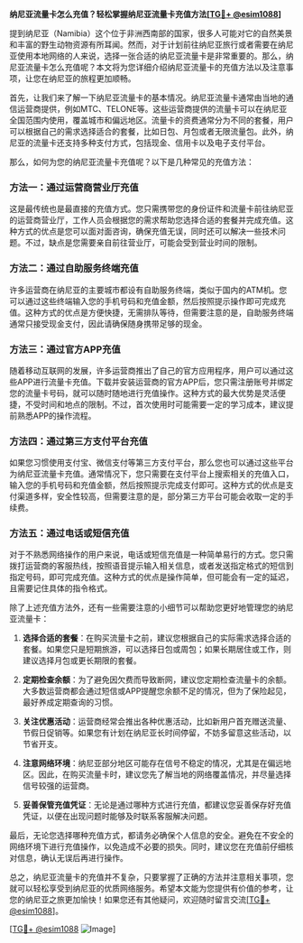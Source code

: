 **纳尼亚流量卡怎么充值？轻松掌握纳尼亚流量卡充值方法[[TG💪+ @esim1088](https://t.me/s/esim1088)]**

提到纳尼亚（Namibia）这个位于非洲西南部的国家，很多人可能对它的自然美景和丰富的野生动物资源有所耳闻。然而，对于计划前往纳尼亚旅行或者需要在纳尼亚使用本地网络的人来说，选择一张合适的纳尼亚流量卡是非常重要的。那么，纳尼亚流量卡怎么充值呢？本文将为您详细介绍纳尼亚流量卡的充值方法以及注意事项，让您在纳尼亚的旅程更加顺畅。

首先，让我们来了解一下纳尼亚流量卡的基本情况。纳尼亚流量卡通常由当地的通信运营商提供，例如MTC、TELONE等。这些运营商提供的流量卡可以在纳尼亚全国范围内使用，覆盖城市和偏远地区。流量卡的资费通常分为不同的套餐，用户可以根据自己的需求选择适合的套餐，比如日包、月包或者无限流量包。此外，纳尼亚的流量卡还支持多种支付方式，包括现金、信用卡以及电子支付平台。

那么，如何为您的纳尼亚流量卡充值呢？以下是几种常见的充值方法：

### 方法一：通过运营商营业厅充值

这是最传统也是最直接的充值方式。您只需携带您的身份证件和流量卡前往纳尼亚的运营商营业厅，工作人员会根据您的需求帮助您选择合适的套餐并完成充值。这种方式的优点是您可以面对面咨询，确保充值无误，同时还可以解决一些技术问题。不过，缺点是您需要亲自前往营业厅，可能会受到营业时间的限制。

### 方法二：通过自助服务终端充值

许多运营商在纳尼亚的主要城市都设有自助服务终端，类似于国内的ATM机。您可以通过这些终端输入您的手机号码和充值金额，然后按照提示操作即可完成充值。这种方式的优点是方便快捷，无需排队等待，但需要注意的是，自助服务终端通常只接受现金支付，因此请确保随身携带足够的现金。

### 方法三：通过官方APP充值

随着移动互联网的发展，许多运营商推出了自己的官方应用程序，用户可以通过这些APP进行流量卡充值。下载并安装运营商的官方APP后，您只需注册账号并绑定您的流量卡号码，就可以随时随地进行充值操作。这种方式的最大优势是灵活便捷，不受时间和地点的限制。不过，首次使用时可能需要一定的学习成本，建议提前熟悉APP的操作流程。

### 方法四：通过第三方支付平台充值

如果您习惯使用支付宝、微信支付等第三方支付平台，那么您也可以通过这些平台为纳尼亚流量卡充值。通常情况下，您只需要在支付平台上搜索相关的充值入口，输入您的手机号码和充值金额，然后按照提示完成支付即可。这种方式的优点是支付渠道多样，安全性较高，但需要注意的是，部分第三方平台可能会收取一定的手续费。

### 方法五：通过电话或短信充值

对于不熟悉网络操作的用户来说，电话或短信充值是一种简单易行的方式。您只需拨打运营商的客服热线，按照语音提示输入相关信息，或者发送指定格式的短信到指定号码，即可完成充值。这种方式的优点是操作简单，但可能会有一定的延迟，且需要记住具体的指令格式。

除了上述充值方法外，还有一些需要注意的小细节可以帮助您更好地管理您的纳尼亚流量卡：

1. **选择合适的套餐**：在购买流量卡之前，建议您根据自己的实际需求选择合适的套餐。如果您只是短期旅游，可以选择日包或周包；如果长期居住或工作，则建议选择月包或更长期限的套餐。

2. **定期检查余额**：为了避免因欠费而导致断网，建议您定期检查流量卡的余额。大多数运营商都会通过短信或APP提醒您余额不足的情况，但为了保险起见，最好养成定期查询的习惯。

3. **关注优惠活动**：运营商经常会推出各种优惠活动，比如新用户首充赠送流量、节假日促销等。如果您有计划在纳尼亚长时间停留，不妨多留意这些活动，以节省开支。

4. **注意网络环境**：纳尼亚部分地区可能存在信号不稳定的情况，尤其是在偏远地区。因此，在购买流量卡时，建议您先了解当地的网络覆盖情况，并尽量选择信号较强的运营商。

5. **妥善保管充值凭证**：无论是通过哪种方式进行充值，都建议您妥善保存好充值凭证，以便在出现问题时能够及时联系客服解决问题。

最后，无论您选择哪种充值方式，都请务必确保个人信息的安全。避免在不安全的网络环境下进行充值操作，以免造成不必要的损失。同时，建议您在充值前仔细核对信息，确认无误后再进行操作。

总之，纳尼亚流量卡的充值并不复杂，只要掌握了正确的方法并注意相关事项，您就可以轻松享受到纳尼亚的优质网络服务。希望本文能为您提供有价值的参考，让您的纳尼亚之旅更加愉快！如果您还有其他疑问，欢迎随时留言交流[[TG💪+ @esim1088](https://t.me/s/esim1088)]。

[[TG💪+ @esim1088](https://t.me/s/esim1088) ![Image](https://i.postimg.cc/4NQfJmqS/Snipaste-2025-05-13-00-14-12.png)]